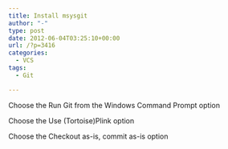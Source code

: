 ```yaml
---
title: Install msysgit
author: "-"
type: post
date: 2012-06-04T03:25:10+00:00
url: /?p=3416
categories:
  - VCS
tags:
  - Git

---
```

Choose the Run Git from the Windows Command Prompt option

Choose the Use (Tortoise)Plink option

Choose the Checkout as-is, commit as-is option